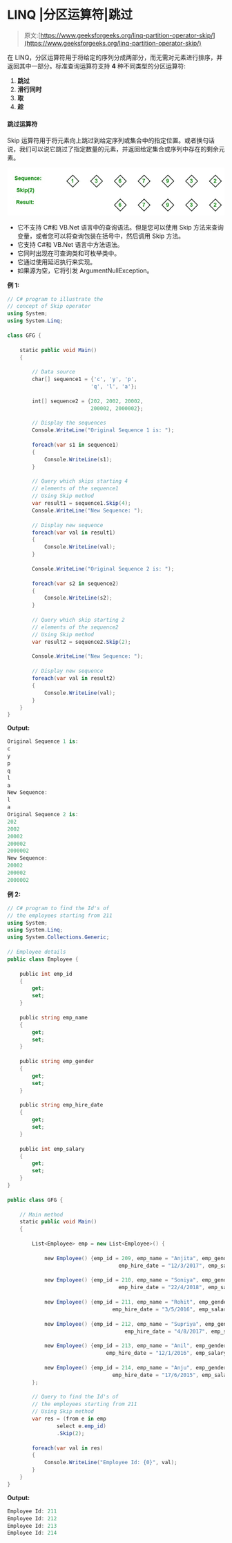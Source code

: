 # LINQ |分区运算符|跳过

> 原文:[https://www.geeksforgeeks.org/linq-partition-operator-skip/](https://www.geeksforgeeks.org/linq-partition-operator-skip/)

在 LINQ，分区运算符用于将给定的序列分成两部分，而无需对元素进行排序，并返回其中一部分。标准查询运算符支持 **4** 种不同类型的分区运算符:

1.  **跳过**
2.  **滑行同时**
3.  **取**
4.  **趁**

#### 跳过运算符

Skip 运算符用于将元素向上跳过到给定序列或集合中的指定位置。或者换句话说，我们可以说它跳过了指定数量的元素，并返回给定集合或序列中存在的剩余元素。

![](img/985df68afd664f2c00856aaca7cf9406.png)

*   它不支持 C#和 VB.Net 语言中的查询语法。但是您可以使用 Skip 方法来查询变量，或者您可以将查询包装在括号中，然后调用 Skip 方法。
*   它支持 C#和 VB.Net 语言中方法语法。
*   它同时出现在可查询类和可枚举类中。
*   它通过使用延迟执行来实现。
*   如果源为空，它将引发 ArgumentNullException。

**例 1:**

```cs
// C# program to illustrate the 
// concept of Skip operator
using System;
using System.Linq;

class GFG {

    static public void Main()
    {

        // Data source
        char[] sequence1 = {'c', 'y', 'p',
                           'q', 'l', 'a'};

        int[] sequence2 = {202, 2002, 20002,
                           200002, 2000002};

        // Display the sequences
        Console.WriteLine("Original Sequence 1 is: ");

        foreach(var s1 in sequence1)
        {
            Console.WriteLine(s1);
        }

        // Query which skips starting 4
        // elements of the sequence1
        // Using Skip method
        var result1 = sequence1.Skip(4);
        Console.WriteLine("New Sequence: ");

        // Display new sequence
        foreach(var val in result1)
        {
            Console.WriteLine(val);
        }

        Console.WriteLine("Original Sequence 2 is: ");

        foreach(var s2 in sequence2)
        {
            Console.WriteLine(s2);
        }

        // Query which skip starting 2 
        // elements of the sequence2
        // Using Skip method
        var result2 = sequence2.Skip(2);

        Console.WriteLine("New Sequence: ");

        // Display new sequence
        foreach(var val in result2)
        {
            Console.WriteLine(val);
        }
    }
}
```

**Output:**

```cs
Original Sequence 1 is: 
c
y
p
q
l
a
New Sequence: 
l
a
Original Sequence 2 is: 
202
2002
20002
200002
2000002
New Sequence: 
20002
200002
2000002

```

**例 2:**

```cs
// C# program to find the Id's of
// the employees starting from 211
using System;
using System.Linq;
using System.Collections.Generic;

// Employee details
public class Employee {

    public int emp_id
    {
        get;
        set;
    }

    public string emp_name
    {
        get;
        set;
    }

    public string emp_gender
    {
        get;
        set;
    }

    public string emp_hire_date
    {
        get;
        set;
    }

    public int emp_salary
    {
        get;
        set;
    }
}

public class GFG {

    // Main method
    static public void Main()
    {

        List<Employee> emp = new List<Employee>() {

            new Employee() {emp_id = 209, emp_name = "Anjita", emp_gender = "Female",
                                    emp_hire_date = "12/3/2017", emp_salary = 20000},

            new Employee() {emp_id = 210, emp_name = "Soniya", emp_gender = "Female",
                                    emp_hire_date = "22/4/2018", emp_salary = 30000},

            new Employee() {emp_id = 211, emp_name = "Rohit", emp_gender = "Male",
                                  emp_hire_date = "3/5/2016", emp_salary = 40000},

            new Employee() {emp_id = 212, emp_name = "Supriya", emp_gender = "Female",
                                      emp_hire_date = "4/8/2017", emp_salary = 80000},

            new Employee() {emp_id = 213, emp_name = "Anil", emp_gender = "Male",
                                emp_hire_date = "12/1/2016", emp_salary = 60000},

            new Employee() {emp_id = 214, emp_name = "Anju", emp_gender = "Female",
                                  emp_hire_date = "17/6/2015", emp_salary = 50000},
        };

        // Query to find the Id's of
        // the employees starting from 211
        // Using Skip method
        var res = (from e in emp
                select e.emp_id)
                .Skip(2);

        foreach(var val in res)
        {
            Console.WriteLine("Employee Id: {0}", val);
        }
    }
}
```

**Output:**

```cs
Employee Id: 211
Employee Id: 212
Employee Id: 213
Employee Id: 214

```